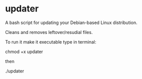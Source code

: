 # updater
A bash script for updating your Debian-based Linux distribution.

Cleans and removes leftover/resudial files. 

To run it make it executable type in terminal:

chmod +x updater

then

./updater
